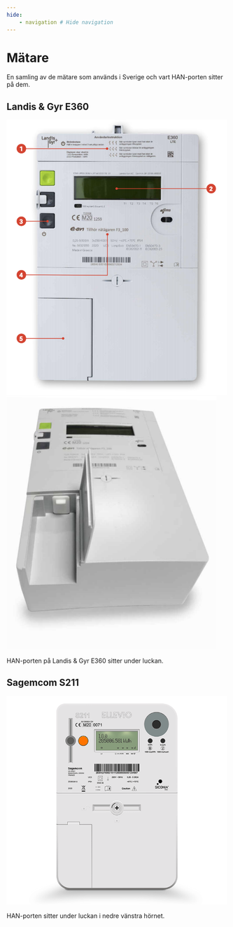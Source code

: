 ```yaml
---
hide:
    - navigation # Hide navigation
---
```


# Mätare

En samling av de mätare som används i Sverige och vart HAN-porten sitter på dem.

## Landis & Gyr E360

![Landis & Gyr E360 front](images/LG_E360_1.png)
![Landis & Gyr E360 HANport](images/LG_E360_2.png)

HAN-porten på Landis & Gyr E360 sitter under luckan.

## Sagemcom S211

![Sagemcom S211](images/sagemcom_s211.png)

HAN-porten sitter under luckan i nedre vänstra hörnet.

